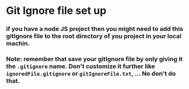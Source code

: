 # Git Ignore file set up
### if you have a node JS project then you might need to add this gitIgnore file to the root directory of you project in your local machin.

### Note: remember that save your gitIgnore file by only giving it the ``` .gitignore ``` name. Don't customize it further like ``` ignoredFile.gitignore ``` or ``` gitIgnoreFile.txt ```, ... No don't do that.
